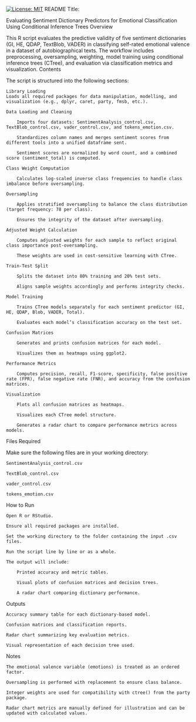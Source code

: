 [![License: MIT](https://img.shields.io/badge/License-MIT-yellow.svg)](https://opensource.org/licenses/MIT)
README
Title:

Evaluating Sentiment Dictionary Predictors for Emotional Classification Using Conditional Inference Trees
Overview

This R script evaluates the predictive validity of five sentiment dictionaries (GI, HE, QDAP, TextBlob, VADER) in classifying self-rated emotional valence in a dataset of autobiographical texts. The workflow includes preprocessing, oversampling, weighting, model training using conditional inference trees (CTree), and evaluation via classification metrics and visualization.
Contents

The script is structured into the following sections:

    Library Loading
    Loads all required packages for data manipulation, modelling, and visualization (e.g., dplyr, caret, party, fmsb, etc.).

    Data Loading and Cleaning

        Imports four datasets: SentimentAnalysis_control.csv, TextBlob_control.csv, vader_control.csv, and tokens_emotion.csv.

        Standardizes column names and merges sentiment scores from different tools into a unified dataframe sent.

        Sentiment scores are normalized by word count, and a combined score (sentiment_total) is computed.

    Class Weight Computation

        Calculates log-scaled inverse class frequencies to handle class imbalance before oversampling.

    Oversampling

        Applies stratified oversampling to balance the class distribution (target frequency: 78 per class).

        Ensures the integrity of the dataset after oversampling.

    Adjusted Weight Calculation

        Computes adjusted weights for each sample to reflect original class importance post-oversampling.

        These weights are used in cost-sensitive learning with CTree.

    Train-Test Split

        Splits the dataset into 80% training and 20% test sets.

        Aligns sample weights accordingly and performs integrity checks.

    Model Training

        Trains CTree models separately for each sentiment predictor (GI, HE, QDAP, Blob, VADER, Total).

        Evaluates each model’s classification accuracy on the test set.

    Confusion Matrices

        Generates and prints confusion matrices for each model.

        Visualizes them as heatmaps using ggplot2.

    Performance Metrics

        Computes precision, recall, F1-score, specificity, false positive rate (FPR), false negative rate (FNR), and accuracy from the confusion matrices.

    Visualization

        Plots all confusion matrices as heatmaps.

        Visualizes each CTree model structure.

        Generates a radar chart to compare performance metrics across models.

Files Required

Make sure the following files are in your working directory:

    SentimentAnalysis_control.csv

    TextBlob_control.csv

    vader_control.csv

    tokens_emotion.csv

How to Run

    Open R or RStudio.

    Ensure all required packages are installed.

    Set the working directory to the folder containing the input .csv files.

    Run the script line by line or as a whole.

    The output will include:

        Printed accuracy and metric tables.

        Visual plots of confusion matrices and decision trees.

        A radar chart comparing dictionary performance.

Outputs

    Accuracy summary table for each dictionary-based model.

    Confusion matrices and classification reports.

    Radar chart summarizing key evaluation metrics.

    Visual representation of each decision tree used.

Notes

    The emotional valence variable (emotions) is treated as an ordered factor.

    Oversampling is performed with replacement to ensure class balance.

    Integer weights are used for compatibility with ctree() from the party package.

    Radar chart metrics are manually defined for illustration and can be updated with calculated values.
